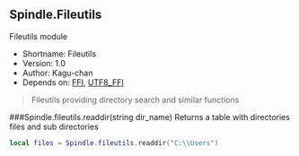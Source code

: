 Spindle.Fileutils
-----------------
Fileutils module

* Shortname: Fileutils
* Version: 1.0
* Author: Kagu-chan
* Depends on: [FFI](../modules/ffi.md), [UTF8_FFI](../modules/utf8-ffi.md)

> Fileutils providing directory search and similar functions

###Spindle.fileutils.readdir(string dir_name)
Returns a table with directories files and sub directories
```lua
local files = Spindle.fileutils.readdir("C:\\Users")
```
